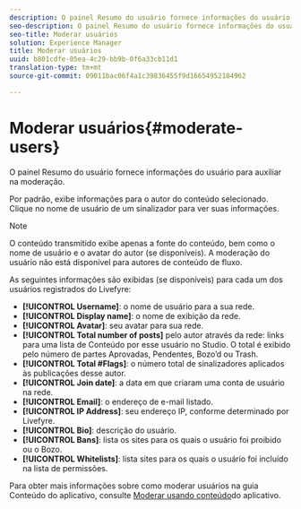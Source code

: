 ```yaml
---
description: O painel Resumo do usuário fornece informações do usuário para auxiliar na moderação.
seo-description: O painel Resumo do usuário fornece informações do usuário para auxiliar na moderação.
seo-title: Moderar usuários
solution: Experience Manager
title: Moderar usuários
uuid: b801cdfe-05ea-4c29-bb9b-0f6a33cb11d1
translation-type: tm+mt
source-git-commit: 09011bac06f4a1c39836455f9d16654952184962

---
```



# Moderar usuários{#moderate-users}

O painel Resumo do usuário fornece informações do usuário para auxiliar na moderação.

Por padrão, exibe informações para o autor do conteúdo selecionado. Clique no nome de usuário de um sinalizador para ver suas informações.

>[!NOTE]
>
>O conteúdo transmitido exibe apenas a fonte do conteúdo, bem como o nome de usuário e o avatar do autor (se disponíveis). A moderação do usuário não está disponível para autores de conteúdo de fluxo.

As seguintes informações são exibidas (se disponíveis) para cada um dos usuários registrados do Livefyre:

* **[!UICONTROL Username]**: o nome de usuário para a sua rede.
* **[!UICONTROL Display name]**: o nome de exibição da rede.
* **[!UICONTROL Avatar]**: seu avatar para sua rede.
* **[!UICONTROL Total number of posts]** pelo autor através da rede: links para uma lista de Conteúdo por esse usuário no Studio. O total é exibido pelo número de partes Aprovadas, Pendentes, Bozo’d ou Trash.
* **[!UICONTROL Total #Flags]**: o número total de sinalizadores aplicados às publicações desse autor.
* **[!UICONTROL Join date]**: a data em que criaram uma conta de usuário na rede.
* **[!UICONTROL Email]**: o endereço de e-mail listado.
* **[!UICONTROL IP Address]**: seu endereço IP, conforme determinado por Livefyre.
* **[!UICONTROL Bio]**: descrição do usuário.
* **[!UICONTROL Bans]**: lista os sites para os quais o usuário foi proibido ou o Bozo.
* **[!UICONTROL Whitelists]**: lista sites para os quais o usuário foi incluído na lista de permissões.

Para obter mais informações sobre como moderar usuários na guia Conteúdo do aplicativo, consulte [Moderar usando conteúdo](/help/using/c-features-livefyre/c-about-moderation/c-moderate-content-using-app-content.md#c_moderate_content_using_app_content)do aplicativo.
